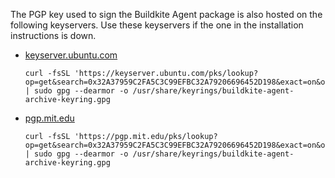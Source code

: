 The PGP key used to sign the Buildkite Agent package is also hosted on the following keyservers. Use these keyservers if the one in the installation instructions is down.

- [keyserver.ubuntu.com](https://keyserver.ubuntu.com)

    ```shell
    curl -fsSL 'https://keyserver.ubuntu.com/pks/lookup?op=get&search=0x32A37959C2FA5C3C99EFBC32A79206696452D198&exact=on&options=mr' | sudo gpg --dearmor -o /usr/share/keyrings/buildkite-agent-archive-keyring.gpg
    ```

- [pgp.mit.edu](https://pgp.mit.edu)

    ```shell
    curl -fsSL 'https://pgp.mit.edu/pks/lookup?op=get&search=0x32A37959C2FA5C3C99EFBC32A79206696452D198&exact=on&options=mr' | sudo gpg --dearmor -o /usr/share/keyrings/buildkite-agent-archive-keyring.gpg
    ```
